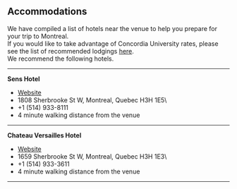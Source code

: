 ## Accommodations

We have compiled a list of hotels near the venue to help you prepare for your trip to Montreal.\
If you would like to take advantage of Concordia University rates, please see the list of recommended lodgings [here](https://www.concordia.ca/events/conferences/transfiction/about/accommodations.html).\
We recommend the following hotels.

***

**Sens Hotel**

*   [Website](https://www.senshotel.com/?gad=1&gclid=Cj0KCQjw5f2lBhCkARIsAHeTvlg1_E7ks4Iv364fDQ2lPOMvnbnmpjNyraj6JKo55I8BwBsL8W40pp4aAqOYEALw_wcB&gclsrc=aw.ds)
*   1808 Sherbrooke St W, Montreal, Quebec H3H 1E5\
*   +1 (514) 933-8111
*   4 minute walking distance from the venue

***

**Chateau Versailles Hotel**

*   [Website](https://www.chateauversaillesmontreal.com/)
*   1659 Sherbrooke St W, Montreal, Quebec H3H 1E3\
*   +1 (514) 933-3611
*   4 minute walking distance from the venue

***
